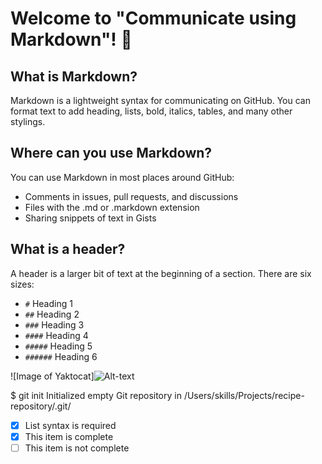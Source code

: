 # Welcome to "Communicate using Markdown"! 👋

## What is Markdown?
Markdown is a lightweight syntax for communicating on GitHub. You can format text to add heading, lists, bold, italics, tables, and many other stylings.

## Where can you use Markdown?
You can use Markdown in most places around GitHub:
- Comments in issues, pull requests, and discussions
- Files with the .md or .markdown extension
- Sharing snippets of text in Gists

## What is a header?
A header is a larger bit of text at the beginning of a section. There are six sizes:
- `#` Heading 1
- `##` Heading 2
- `###` Heading 3
- `####` Heading 4
- `#####` Heading 5
- `######` Heading 6

![Image of Yaktocat]![Alt-text](URL-de-la-imagen)


$ git init
Initialized empty Git repository in /Users/skills/Projects/recipe-repository/.git/

- [x] List syntax is required
- [x] This item is complete
- [ ] This item is not complete
